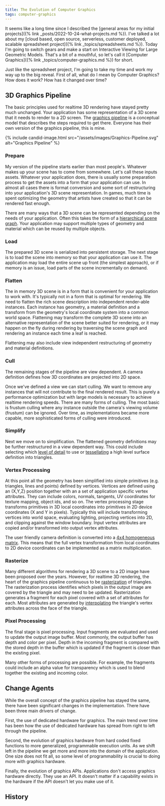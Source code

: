 ```yaml
---
title: The Evolution of Computer Graphics
tags: computer-graphics
---
```


It seems like a long time since I described the [general areas for my initial projects]({% link _posts/2022-10-24-what-projects.md %}). I've talked a lot about my [cloud based, open source, serverless, customer deployed, scalable spreadsheet project]({% link _topics/spreadsheets.md %}). Today I'm going to switch gears and make a start on Interactive Viewing for Large Geometric Models. That's a bit of a mouthful, so let's call it [Computer Graphics]({% link _topics/computer-graphics.md %}) for short. 

Just like the spreadsheet project, I'm going to take my time and work my way up to the big reveal. First of all, what do I mean by Computer Graphics? How does it work? How has it changed over time?

## 3D Graphics Pipeline

The basic principles used for realtime 3D rendering have stayed pretty much unchanged. Your application has some representation of a 3D scene that it needs to render to a 2D screen. The [graphics pipeline](https://en.wikipedia.org/wiki/Graphics_pipeline) is a conceptual model that describes the steps required to get there. Everyone has their own version of the graphics pipeline, this is mine. 

{% include candid-image.html src="/assets/images/Graphics-Pipeline.svg" alt="Graphics Pipeline" %}

### Prepare

My version of the pipeline starts earlier than most people's. Whatever makes up your scene has to come from somewhere. Let's call these inputs assets. Whatever your application does, there is usually some preparation process to get the assets into a form that your application can use. In almost all cases there is format conversion and some sort of restructuring into your application's 3D scene representation. In games, much time is spent optimizing the geometry that artists have created so that it can be rendered fast enough. 

There are many ways that a 3D scene can be represented depending on the needs of your application. Often this takes the form of a [hierarchical scene graph](https://en.wikipedia.org/wiki/Scene_graph). Your application may support multiple types of geometry and material which can be reused by multiple objects.

### Load

The prepared 3D scene is serialized into persistent storage. The next stage is to load the scene into memory so that your application can use it. The application may load the entire scene up front (the simplest approach), or if memory is an issue, load parts of the scene incrementally on demand.

### Flatten

The in memory 3D scene is in a form that is convenient for your application to work with. It's typically not in a form that is optimal for rendering. We need to flatten the rich scene description into independent render-able instances. Each instance has geometry, a material definition and a transform from the geometry's local coordinate system into a common world space. Flattening may transform the complete 3D scene into an alternative representation of the scene better suited for rendering, or it may happen on the fly during rendering by traversing the scene graph and rendering an instance each time a leaf is reached. 

Flattening may also include view independent restructuring of geometry and material definitions.

### Cull

The remaining stages of the pipeline are view dependent. A camera definition defines how 3D coordinates are projected into 2D space. 

Once we've defined a view we can start culling. We want to remove any instances that will not contribute to the final rendered result. This is purely a performance optimization but with large models is necessary to achieve realtime rendering speeds. There are many forms of culling. The most basic is frustum culling where any instance outside the camera's viewing volume (frustum) can be ignored. Over time, as implementations became more capable, more sophisticated forms of culling were introduced.

### Simplify

Next we move on to simplification. The flattened geometry definitions may be further restructured in a view dependent way. This could include selecting which [level of detail](https://en.wikipedia.org/wiki/Level_of_detail_(computer_graphics)) to use or [tessellating](https://en.wikipedia.org/wiki/Tessellation_(computer_graphics)) a high level surface definition into triangles.

### Vertex Processing

At this point all the geometry has been simplified into simple primitives (e.g. triangles, lines and points) defined by vertices. Vertices are defined using an (X,Y,Z) position together with an a set of application specific vertex attributes. They can include colors, normals, tangents, UV coordinates for texture mapping, object ids, and so on. The vertex processing stage transforms primitives in 3D local coordinates into primitives in 2D device coordinates (X and Y in pixels). Typically this will include transforming vertices into world space, evaluating lighting, projecting vertices into 2D, and clipping against the window boundary. Input vertex attributes are copied and/or transformed into output vertex attributes.

The user friendly camera definition is converted into a [4x4 homogeneous matrix](https://en.wikipedia.org/wiki/Transformation_matrix). This means that the full vertex transformation from local coordinates to 2D device coordinates can be implemented as a matrix multiplication. 

### Rasterize

Many different algorithms for rendering a 3D scene to a 2D image have been proposed over the years. However, for realtime 3D rendering, the heart of the graphics pipeline continuous to be [rasterization](https://en.wikipedia.org/wiki/Rasterisation) of triangles. The rasterization process identifies which pixels in the output image are covered by the triangle and may need to be updated. Rasterization generates a fragment for each pixel covered with a set of attributes for each. Most attributes are generated by [interpolating](http://courses.cms.caltech.edu/cs171/assignments/hw2/hw2-notes/notes-hw2.html) the triangle's vertex attributes across the face of the triangle. 

### Pixel Processing

The final stage is pixel processing. Input fragments are evaluated and used to update the output image buffer. Most commonly, the output buffer has depth and color per pixel. Depth in the incoming fragment is compared with the stored depth in the buffer which is updated if the fragment is closer than the existing pixel. 

Many other forms of processing are possible. For example, the fragments could include an alpha value for transparency which is used to blend together the existing and incoming color. 

## Change Agents

While the overall concept of the graphics pipeline has stayed the same, there have been significant changes in the implementation. There have been three main drivers of change.

First, the use of dedicated hardware for graphics. The main trend over time has been how the use of dedicated hardware has spread from right to left through the pipeline. 

Second, the evolution of graphics hardware from hard coded fixed functions to more generalized, programmable execution units. As we shift left in the pipeline we get more and more into the domain of the application. One size does not fit all, so some level of programmability is crucial to doing more with graphics hardware.

Finally, the evolution of graphics APIs. Applications don't access graphics hardware directly. They use an API. It doesn't matter if a capability exists in the hardware if the API doesn't let you make use of it. 

## History
